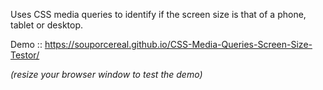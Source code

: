 Uses CSS media queries to identify if the screen size is that of a phone, tablet or desktop.

Demo :: https://souporcereal.github.io/CSS-Media-Queries-Screen-Size-Testor/

<i>(resize your browser window to test the demo)</i>
